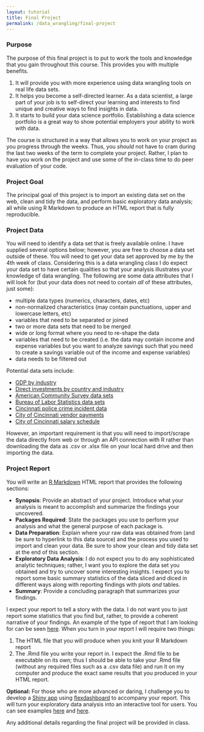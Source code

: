 ```yaml
---
layout: tutorial
title: Final Project
permalink: /data_wrangling/final-project
---
```



### Purpose

The purpose of this final project is to put to work the tools and knowledge that you gain throughout this course. This provides you with multiple benefits. 

1. It will provide you with more experience using data wrangling tools on real life data sets. 
2. It helps you become a self-directed learner. As a data scientist, a large part of your job is to self-direct your learning and interests to find unique and creative ways to find insights in data.
3. It starts to build your data science portfolio. Establishing a data science portfolio is a great way to show potential employers your ability to work with data.

The course is structured in a way that allows you to work on your project as you progress through the weeks. Thus, you *should* not have to cram during the last two weeks of the term to complete your project. Rather, I plan to have you work on the project and use some of the in-class time to do peer evaluation of your code.


### Project Goal

The principal goal of this project is to import an existing data set on the web, clean and tidy the data, and perform basic exploratory data analysis; all while using R Markdown to produce an HTML report that is fully reproducible. 

### Project Data

You will need to identify a data set that is freely available online. I have supplied several options below; however, you are free to choose a data set outside of these.  You will need to get your data set approved by me by the 4th week of class. Considering this is a data wrangling class I do expect your data set to have certain qualities so that your analysis illustrates your knowledge of data wrangling.  The following are some data attributes that I will look for (but your data does not need to contain *all* of these attributes, just some):

- multiple data types (numerics, characters, dates, etc)
- non-normalized characteristics (may contain punctuations, upper and lowercase letters, etc)
- variables that need to be separated or joined
- two or more data sets that need to be merged
- wide or long format where you need to re-shape the data
- variables that need to be created (i.e. the data may contain income and expense variables but you want to analyze savings such that you need to create a savings variable out of the income and expense variables)
- data needs to be filtered out

Potential data sets include:

- [GDP by industry](http://www.bea.gov/iTable/iTable.cfm?ReqID=51&step=1#reqid=51&step=51&isuri=1&5114=q&5102=1)
- [Direct investments by country and industry](http://www.bea.gov/iTable/iTable.cfm?ReqID=2&step=1#reqid=2&step=10&isuri=1&202=1&203=30&204=1&205=1&200=1&201=1&207=30,31,32,33,34,35,36,37,38,39,40,41,42,43,48,49,52&208=1&209=1)
- [American Community Survey data sets](https://www.census.gov/acs/www/data/data-tables-and-tools/data-profiles/2014/)
- [Bureau of Labor Statistics data sets](http://www.bls.gov/data/)
- [Cincinnati police crime incident data](https://data.cincinnati-oh.gov/Safer-Streets/Police-Crime-Incident-Data/w7vh-beui)
- [City of Cincinnati vendor payments](https://data.cincinnati-oh.gov/Growing-Economy/City-of-Cincinnati-Vendor-Payments/qrj9-83t8)
- [City of Cincinnati salary schedule](https://data.cincinnati-oh.gov/Innovative-Government/City-of-Cincinnati-Salary-Schedule/yaws-h72m)

However, an important requirement is that you will need to import/scrape the data directly from web or through an API connection with R rather than downloading the data as .csv or .xlsx file on your local hard drive and then importing the data. 

### Project Report

You will write an [R Markdown](http://uc-r.github.io/r_markdown) HTML report that provides the following sections:

- **Synopsis**: Provide an abstract of your project. Introduce what your analysis is meant to accomplish and summarize the findings your uncovered.
- **Packages Required**: State the packages you use to perform your analysis and what the general purpose of each package is.
- **Data Preparation**: Explain where your raw data was obtained from (and be sure to hyperlink to this data source) and the process you used to import and clean your data. Be sure to show your clean and tidy data set at the end of this section. 
- **Exploratory Data Analysis**: I do not expect you to do any sophisticated analytic techniques; rather, I want you to explore the data set you obtained and try to uncover some interesting insights.  I expect you to report some basic summary statistics of the data sliced and diced in different ways along with reporting findings with plots *and* tables.
- **Summary**: Provide a concluding paragraph that summarizes your findings.

I expect your report to tell a story with the data. I do not want you to just report some statistics that you find but, rather, to provide a coherent narrative of your findings. An example of the type of report that I am looking for can be seen [here](https://rpubs.com/bradleyboehmke/final_project_example).  When you turn in your report I will require two things:

1. The HTML file that you will produce when you knit your R Markdown report
2. The .Rmd file you write your report in. I expect the .Rmd file to be executable on its own; thus I should be able to take your .Rmd file (without any required files such as a .csv data file) and run it on my computer and produce the exact same results that you produced in your HTML report.


**Optional:**  For those who are more advanced or daring, I challenge you to develop a [Shiny app](http://shiny.rstudio.com/) using [flexdashboard](http://rmarkdown.rstudio.com/flexdashboard/) to accompany your report. This will turn your exploratory data analysis into an interactive tool for users.  You can see examples [here](https://bradleyboehmke.shinyapps.io/us_savings_rate_app/) and [here](https://bradleyboehmke.shinyapps.io/LPI_Rankings/). 


Any additional details regarding the final project will be provided in class.


